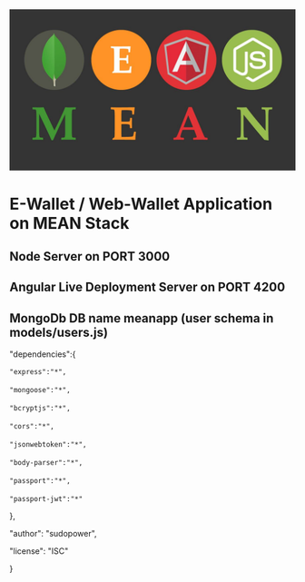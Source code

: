 <img src="./logo/mean.jpg">
<h1>E-Wallet / Web-Wallet Application on MEAN Stack</h1>
<h2>Node Server on PORT 3000</h2>
<h2>Angular Live Deployment Server on PORT 4200</h2>
<h2>MongoDb DB name meanapp (user schema in models/users.js)</h2>

  "dependencies":{
  
  	"express":"*",
    
  	"mongoose":"*",
    
  	"bcryptjs":"*",
    
  	"cors":"*",
    
  	"jsonwebtoken":"*",
    
  	"body-parser":"*",
    
  	"passport":"*",
    
  	"passport-jwt":"*"
    
  },
  
  "author": "sudopower",
  
  "license": "ISC"
  
}

